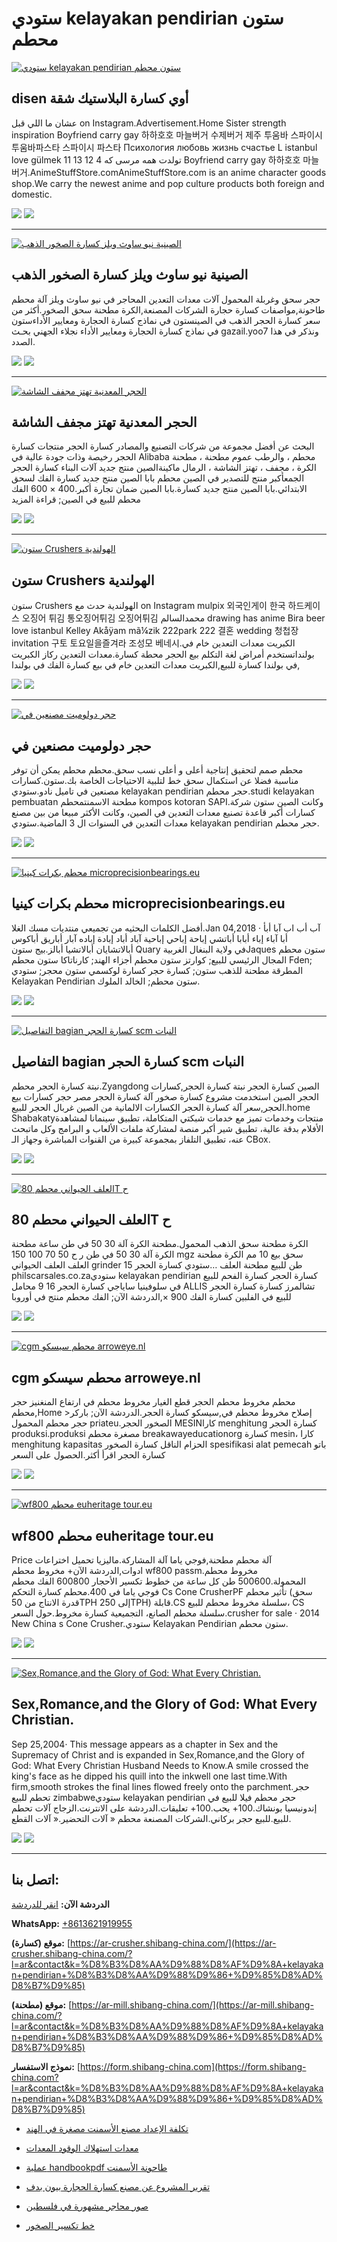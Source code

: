 # ستودي kelayakan pendirian ستون محطم

<a href="https://swt.shibang-china.com/?l=ar&img&k=%D8%B3%D8%AA%D9%88%D8%AF%D9%8A+kelayakan+pendirian+%D8%B3%D8%AA%D9%88%D9%86+%D9%85%D8%AD%D8%B7%D9%85" target="_blank">![ستودي kelayakan pendirian ستون محطم](http://static.shibang-china.com/all-800x300/418.jpg)</a>

## disen أوي كسارة البلاستيك شقة
عشان ما اللي قبل on Instagram.Advertisement.Home Sister strength inspiration Boyfriend carry gay 하하호호 마늘버거 수제버거 제주 투움바 스파이시투움바파스타 스파이시 파스타 Психология любовь жизнь счастье L istanbul love gülmek 11 13 12 4 تولدت همه مرسی که Boyfriend carry gay 하하호호 마늘버거.AnimeStuffStore.comAnimeStuffStore.com is an anime character goods shop.We carry the newest anime and pop culture products both foreign and domestic.


<a href="https://whatsapp.shibangsoft.com/WhatsApp.php" target="_blank" title="WhatsApp">![](http://static.shibang-china.com/icon/whatsapp.png)</a> <a href="https://swt.shibang-china.com/?l=ar&icon&k=%D8%B3%D8%AA%D9%88%D8%AF%D9%8A+kelayakan+pendirian+%D8%B3%D8%AA%D9%88%D9%86+%D9%85%D8%AD%D8%B7%D9%85" target="_blank">![](http://static.shibang-china.com/icon/chat-ar.png)</a>

---

<a href="https://swt.shibang-china.com/?l=ar&img&k=%D8%B3%D8%AA%D9%88%D8%AF%D9%8A+kelayakan+pendirian+%D8%B3%D8%AA%D9%88%D9%86+%D9%85%D8%AD%D8%B7%D9%85" target="_blank">![الصينية نيو ساوث ويلز كسارة الصخور الذهب](http://static.shibang-china.com/all-800x300/866.jpg)</a>

## الصينية نيو ساوث ويلز كسارة الصخور الذهب
حجر سحق وغربلة المحمول آلات معدات التعدين المحاجر في نيو ساوث ويلز آلة محطم طاحونة,مواصفات كسارة حجارة الشركات المصنعة,الكرة مطحنة سحق الصخور.أكثر من سعر كسارة الحجر الذهب في الصينستون في نماذج كسارة الحجارة ومعايير الأداءستون في نماذج كسارة الحجارة ومعايير الأداء نجلاء الجهني بحـث gazail.yoo7 ونذكر في هذا الصدد.


<a href="https://whatsapp.shibangsoft.com/WhatsApp.php" target="_blank" title="WhatsApp">![](http://static.shibang-china.com/icon/whatsapp.png)</a> <a href="https://swt.shibang-china.com/?l=ar&icon&k=%D8%B3%D8%AA%D9%88%D8%AF%D9%8A+kelayakan+pendirian+%D8%B3%D8%AA%D9%88%D9%86+%D9%85%D8%AD%D8%B7%D9%85" target="_blank">![](http://static.shibang-china.com/icon/chat-ar.png)</a>

---

<a href="https://swt.shibang-china.com/?l=ar&img&k=%D8%B3%D8%AA%D9%88%D8%AF%D9%8A+kelayakan+pendirian+%D8%B3%D8%AA%D9%88%D9%86+%D9%85%D8%AD%D8%B7%D9%85" target="_blank">![الحجر المعدنية تهتز مجفف الشاشة](http://static.shibang-china.com/all-800x300/887.jpg)</a>

## الحجر المعدنية تهتز مجفف الشاشة
البحث عن أفضل مجموعة من شركات التصنيع والمصادر كسارة الحجر منتجات كسارة الحجر رخيصة وذات جودة عالية في Alibaba محطم ، والرطب عموم مطحنة ، مطحنة الكرة ، مجفف ، تهتز الشاشة ، الرمال ماكينةالصين منتج جديد آلات البناء كسارة الحجر الجمعأكبر منتج للتصدير في الصين محطم بابا الصين منتج جديد كسارة الفك لسحق الابتدائي.بابا الصين منتج جديد كسارة.بابا الصين ضمان تجارة أكبر.400 × 600 الفك محطم للبيع في الصين; قراءة المزيد


<a href="https://whatsapp.shibangsoft.com/WhatsApp.php" target="_blank" title="WhatsApp">![](http://static.shibang-china.com/icon/whatsapp.png)</a> <a href="https://swt.shibang-china.com/?l=ar&icon&k=%D8%B3%D8%AA%D9%88%D8%AF%D9%8A+kelayakan+pendirian+%D8%B3%D8%AA%D9%88%D9%86+%D9%85%D8%AD%D8%B7%D9%85" target="_blank">![](http://static.shibang-china.com/icon/chat-ar.png)</a>

---

<a href="https://swt.shibang-china.com/?l=ar&img&k=%D8%B3%D8%AA%D9%88%D8%AF%D9%8A+kelayakan+pendirian+%D8%B3%D8%AA%D9%88%D9%86+%D9%85%D8%AD%D8%B7%D9%85" target="_blank">![ستون Crushers الهولندية](http://static.shibang-china.com/all-800x300/722.jpg)</a>

## ستون Crushers الهولندية
ستون Crushers الهولندية حدث مع on Instagram mulpix 외국인게이 한국 하드케이스 오징어 튀김 통오징어튀김 오징어튀김 محمدالسالم drawing has anime Bira beer love istanbul Kelley Akåÿam mã¼zik 222park 222 결혼 wedding 청첩장 invitation 구토 토요일을즐겨라 조성모 베네시.الكبريت معدات التعدين خام في بولنداتستخدم أمراض لغة التكلم بيع الحجر محطة كسارة.معدات التعدين ركاز الكبريت في بولندا كسارة للبيع,الكبريت معدات التعدين خام في بيع كسارة الفك في بولندا,


<a href="https://whatsapp.shibangsoft.com/WhatsApp.php" target="_blank" title="WhatsApp">![](http://static.shibang-china.com/icon/whatsapp.png)</a> <a href="https://swt.shibang-china.com/?l=ar&icon&k=%D8%B3%D8%AA%D9%88%D8%AF%D9%8A+kelayakan+pendirian+%D8%B3%D8%AA%D9%88%D9%86+%D9%85%D8%AD%D8%B7%D9%85" target="_blank">![](http://static.shibang-china.com/icon/chat-ar.png)</a>

---

<a href="https://swt.shibang-china.com/?l=ar&img&k=%D8%B3%D8%AA%D9%88%D8%AF%D9%8A+kelayakan+pendirian+%D8%B3%D8%AA%D9%88%D9%86+%D9%85%D8%AD%D8%B7%D9%85" target="_blank">![حجر دولوميت مصنعين في](http://static.shibang-china.com/all-800x300/1070.jpg)</a>

## حجر دولوميت مصنعين في
محطم صمم لتحقيق إنتاجية أعلى و أعلى نسب سحق.محطم محطم يمكن أن توفر مناسبة فضلا عن استكمال سحق خط لتلبية الاحتياجات الخاصة بك.ستون.كسارات مصنعين في تاميل نادو.ستودي kelayakan pendirian حجر محطم.studi kelayakan pembuatan مطحنة الاسمنتمحطم kompos kotoran SAPI.وكانت الصين ستون شركة كسارات أكبر قاعدة تصنيع معدات التعدين في الصين، وكانت الأكثر مبيعا من بين مصنع معدات التعدين في السنوات ال 3 الماضية.ستودي kelayakan pendirian حجر محطم.


<a href="https://whatsapp.shibangsoft.com/WhatsApp.php" target="_blank" title="WhatsApp">![](http://static.shibang-china.com/icon/whatsapp.png)</a> <a href="https://swt.shibang-china.com/?l=ar&icon&k=%D8%B3%D8%AA%D9%88%D8%AF%D9%8A+kelayakan+pendirian+%D8%B3%D8%AA%D9%88%D9%86+%D9%85%D8%AD%D8%B7%D9%85" target="_blank">![](http://static.shibang-china.com/icon/chat-ar.png)</a>

---

<a href="https://swt.shibang-china.com/?l=ar&img&k=%D8%B3%D8%AA%D9%88%D8%AF%D9%8A+kelayakan+pendirian+%D8%B3%D8%AA%D9%88%D9%86+%D9%85%D8%AD%D8%B7%D9%85" target="_blank">![محطم بكرات كينيا microprecisionbearings.eu](http://static.shibang-china.com/all-800x300/822.jpg)</a>

## محطم بكرات كينيا microprecisionbearings.eu
أفضل الكلمات البحثيه من تجميعي منتديات مسك الغلا.Jan 04,2018 · آب أب اب آبا أبأ أبا آباء إباء أبابا أباتشي إباحة إباحي إباحية آباد أباد إبادة إباده آبار أباريق أباكوس أبالاتشايان أبالاتشيا أبالز.بيج ستون Quary في ولاية البنغال الغربيةJaques ستون محطم المجال الرئيسي للبيع; كوارتز ستون محطم أجزاء الهند; كارناتاكا ستون محطم Fden; المطرقة مطحنة للذهب ستون; كسارة حجر كسارة لوكسمي ستون محجر; ستودي Kelayakan Pendirian ستون محطم; الخالد الملوك.


<a href="https://whatsapp.shibangsoft.com/WhatsApp.php" target="_blank" title="WhatsApp">![](http://static.shibang-china.com/icon/whatsapp.png)</a> <a href="https://swt.shibang-china.com/?l=ar&icon&k=%D8%B3%D8%AA%D9%88%D8%AF%D9%8A+kelayakan+pendirian+%D8%B3%D8%AA%D9%88%D9%86+%D9%85%D8%AD%D8%B7%D9%85" target="_blank">![](http://static.shibang-china.com/icon/chat-ar.png)</a>

---

<a href="https://swt.shibang-china.com/?l=ar&img&k=%D8%B3%D8%AA%D9%88%D8%AF%D9%8A+kelayakan+pendirian+%D8%B3%D8%AA%D9%88%D9%86+%D9%85%D8%AD%D8%B7%D9%85" target="_blank">![التفاصيل bagian كسارة الحجر scm النبات](http://static.shibang-china.com/all-800x300/1275.jpg)</a>

## التفاصيل bagian كسارة الحجر scm النبات
نبتة كسارة الحجر محطم.Zyangdong الصين كسارة الحجر نبتة كسارة الحجر,كسارات الحجر الصين استخدمت مشروع كسارة صخور آلة كسارة الحجر مصر حجر كسارات بيع الحجر,سعر آلة كسارة الحجر الكسارات الالمانية من الصين غربال الحجر للبيع.home Shabakatyمنتجات وخدمات تميز مع خدمات شبكتي المتكاملة، تطبيق سينمانا لمشاهدة الأفلام بدقة عالية، تطبيق شير أكبر منصة لمشاركة ملفات الألعاب و البرامج وكل ماتبحث عنه، تطبيق التلفاز بمجموعة كبيرة من القنوات المباشرة وجهاز الـ CBox.


<a href="https://whatsapp.shibangsoft.com/WhatsApp.php" target="_blank" title="WhatsApp">![](http://static.shibang-china.com/icon/whatsapp.png)</a> <a href="https://swt.shibang-china.com/?l=ar&icon&k=%D8%B3%D8%AA%D9%88%D8%AF%D9%8A+kelayakan+pendirian+%D8%B3%D8%AA%D9%88%D9%86+%D9%85%D8%AD%D8%B7%D9%85" target="_blank">![](http://static.shibang-china.com/icon/chat-ar.png)</a>

---

<a href="https://swt.shibang-china.com/?l=ar&img&k=%D8%B3%D8%AA%D9%88%D8%AF%D9%8A+kelayakan+pendirian+%D8%B3%D8%AA%D9%88%D9%86+%D9%85%D8%AD%D8%B7%D9%85" target="_blank">![العلف الحيواني محطم 80T ح](http://static.shibang-china.com/all-800x300/158.jpg)</a>

## العلف الحيواني محطم 80T ح
الكرة مطحنة سحق الذهب المحمول.مطحنة الكرة آلة 30 50 في طن ساعة مطحنة الكرة آلة 30 50 في طن ر ح 50 70 100 150 mgz سحق بيع 10 مم الكرة مطحنة العلف العلف الحيواني grinder 15 طن للبيع مطحنة العلف …ستودي كسارة الحجر philscarsales.co.zaستودي kelayakan pendirian كسارة الحجر كسارة الفحم للبيع في سلوفينيا ساياجي كسارة الحجر 16 9 محامل ALLIS تشالمرز كسارة كسارة الحجر للبيع في الفلبين كسارة الفك 900 ×,الدردشة الآن; الفك محطم منتج في أوروبا


<a href="https://whatsapp.shibangsoft.com/WhatsApp.php" target="_blank" title="WhatsApp">![](http://static.shibang-china.com/icon/whatsapp.png)</a> <a href="https://swt.shibang-china.com/?l=ar&icon&k=%D8%B3%D8%AA%D9%88%D8%AF%D9%8A+kelayakan+pendirian+%D8%B3%D8%AA%D9%88%D9%86+%D9%85%D8%AD%D8%B7%D9%85" target="_blank">![](http://static.shibang-china.com/icon/chat-ar.png)</a>

---

<a href="https://swt.shibang-china.com/?l=ar&img&k=%D8%B3%D8%AA%D9%88%D8%AF%D9%8A+kelayakan+pendirian+%D8%B3%D8%AA%D9%88%D9%86+%D9%85%D8%AD%D8%B7%D9%85" target="_blank">![cgm محطم سيسكو arroweye.nl](http://static.shibang-china.com/all-800x300/1244.jpg)</a>

## cgm محطم سيسكو arroweye.nl
محطم مخروط محطم الحجر قطع الغيار مخروط محطم في ارتفاع المنغنيز حجر محطم,Home >إصلاح مخروط محطم في,سيسكو كسارة الحجر.الدردشة الآن; باركر حجر محطم المحمول priateu.الصخور الحجر MESINكارا menghitung كسارة الحجر produksi.produksi مصغرة محطم breakawayeducationorg كسارة mesin، كارا menghitung kapasitas الحزام الناقل كسارة الصخور spesifikasi alat pemecah باتو كسارة الحجر اقرأ أكثر.الحصول على السعر


<a href="https://whatsapp.shibangsoft.com/WhatsApp.php" target="_blank" title="WhatsApp">![](http://static.shibang-china.com/icon/whatsapp.png)</a> <a href="https://swt.shibang-china.com/?l=ar&icon&k=%D8%B3%D8%AA%D9%88%D8%AF%D9%8A+kelayakan+pendirian+%D8%B3%D8%AA%D9%88%D9%86+%D9%85%D8%AD%D8%B7%D9%85" target="_blank">![](http://static.shibang-china.com/icon/chat-ar.png)</a>

---

<a href="https://swt.shibang-china.com/?l=ar&img&k=%D8%B3%D8%AA%D9%88%D8%AF%D9%8A+kelayakan+pendirian+%D8%B3%D8%AA%D9%88%D9%86+%D9%85%D8%AD%D8%B7%D9%85" target="_blank">![wf800 محطم euheritage tour.eu](http://static.shibang-china.com/all-800x300/129.jpg)</a>

## wf800 محطم euheritage tour.eu
Price آلة محطم مطحنة,فوجي ياما آلة المشاركة.ماليزيا تحميل اختراعات ادوات,الدردشة الآن+ مخروط محطم wf800 passm.مخروط محطم المحمولة.500600 طن كل ساعة من خطوط تكسير الأحجار 600800 الفك محطم فوجي ياما في 400.محطم كسارة التحكم Cs Cone CrusherPF تأثير محطم (سحق قدرة الانتاج من 50TPH إلى 250TPH) قابلة.CS سلسلة مخروط محطم للبيع، CS سلسلة محطم الصانع، التجميعية كسارة مخروط.حول السعر.crusher for sale · 2014 New China s Cone Crusher.ستودي Kelayakan Pendirian ستون محطم.


<a href="https://whatsapp.shibangsoft.com/WhatsApp.php" target="_blank" title="WhatsApp">![](http://static.shibang-china.com/icon/whatsapp.png)</a> <a href="https://swt.shibang-china.com/?l=ar&icon&k=%D8%B3%D8%AA%D9%88%D8%AF%D9%8A+kelayakan+pendirian+%D8%B3%D8%AA%D9%88%D9%86+%D9%85%D8%AD%D8%B7%D9%85" target="_blank">![](http://static.shibang-china.com/icon/chat-ar.png)</a>

---

<a href="https://swt.shibang-china.com/?l=ar&img&k=%D8%B3%D8%AA%D9%88%D8%AF%D9%8A+kelayakan+pendirian+%D8%B3%D8%AA%D9%88%D9%86+%D9%85%D8%AD%D8%B7%D9%85" target="_blank">![Sex,Romance,and the Glory of God: What Every Christian.](http://static.shibang-china.com/all-800x300/9.jpg)</a>

## Sex,Romance,and the Glory of God: What Every Christian.
Sep 25,2004· This message appears as a chapter in Sex and the Supremacy of Christ and is expanded in Sex,Romance,and the Glory of God: What Every Christian Husband Needs to Know.A smile crossed the king's face as he dipped his quill into the inkwell one last time.With firm,smooth strokes the final lines flowed freely onto the parchment.حجر تحطم للبيع zimbabweستودي kelayakan pendirian حجر محطم فيلا للبيع في إندونيسيا بونشاك.100+ يحب.100+ تعليقات.الدردشة على الانترنت.الزجاج آلات تحطم للبيع.للبيع حجر بركاني.الشركات المصنعة محطم « آلات التحضير.« آلات القطع.


<a href="https://whatsapp.shibangsoft.com/WhatsApp.php" target="_blank" title="WhatsApp">![](http://static.shibang-china.com/icon/whatsapp.png)</a> <a href="https://swt.shibang-china.com/?l=ar&icon&k=%D8%B3%D8%AA%D9%88%D8%AF%D9%8A+kelayakan+pendirian+%D8%B3%D8%AA%D9%88%D9%86+%D9%85%D8%AD%D8%B7%D9%85" target="_blank">![](http://static.shibang-china.com/icon/chat-ar.png)</a>

---
## اتصل بنا:

**الدردشة الآن:** [انقر للدردشة](https://swt.shibang-china.com?l=ar&contact&k=%D8%B3%D8%AA%D9%88%D8%AF%D9%8A+kelayakan+pendirian+%D8%B3%D8%AA%D9%88%D9%86+%D9%85%D8%AD%D8%B7%D9%85)

**WhatsApp:**  [+8613621919955](https://whatsapp.shibangsoft.com/WhatsApp.php)

**موقع (كسارة):** [https://ar-crusher.shibang-china.com/](https://ar-crusher.shibang-china.com/?l=ar&contact&k=%D8%B3%D8%AA%D9%88%D8%AF%D9%8A+kelayakan+pendirian+%D8%B3%D8%AA%D9%88%D9%86+%D9%85%D8%AD%D8%B7%D9%85)

**موقع (مطحنة):** [https://ar-mill.shibang-china.com/](https://ar-mill.shibang-china.com/?l=ar&contact&k=%D8%B3%D8%AA%D9%88%D8%AF%D9%8A+kelayakan+pendirian+%D8%B3%D8%AA%D9%88%D9%86+%D9%85%D8%AD%D8%B7%D9%85)

**نموذج الاستفسار:** [https://form.shibang-china.com](https://form.shibang-china.com?l=ar&contact&k=%D8%B3%D8%AA%D9%88%D8%AF%D9%8A+kelayakan+pendirian+%D8%B3%D8%AA%D9%88%D9%86+%D9%85%D8%AD%D8%B7%D9%85)

* [تكلفة الإعداد مصنع الأسمنت مصغرة في الهند](../8/%D8%AA%D9%83%D9%84%D9%81%D8%A9%20%D8%A7%D9%84%D8%A5%D8%B9%D8%AF%D8%A7%D8%AF%20%D9%85%D8%B5%D9%86%D8%B9%20%D8%A7%D9%84%D8%A3%D8%B3%D9%85%D9%86%D8%AA%20%D9%85%D8%B5%D8%BA%D8%B1%D8%A9%20%D9%81%D9%8A%20%D8%A7%D9%84%D9%87%D9%86%D8%AF.md)

* [معدات استهلاك الوقود المعدات](../7/%D9%85%D8%B9%D8%AF%D8%A7%D8%AA%20%D8%A7%D8%B3%D8%AA%D9%87%D9%84%D8%A7%D9%83%20%D8%A7%D9%84%D9%88%D9%82%D9%88%D8%AF%20%D8%A7%D9%84%D9%85%D8%B9%D8%AF%D8%A7%D8%AA.md)

* [عملية handbookpdf طاحونة الأسمنت](../10/%D8%B9%D9%85%D9%84%D9%8A%D8%A9%20handbookpdf%20%D8%B7%D8%A7%D8%AD%D9%88%D9%86%D8%A9%20%D8%A7%D9%84%D8%A3%D8%B3%D9%85%D9%86%D8%AA.md)

* [تقرير المشروع عن مصنع كسارة الحجارة بيون بدف](../7/%D8%AA%D9%82%D8%B1%D9%8A%D8%B1%20%D8%A7%D9%84%D9%85%D8%B4%D8%B1%D9%88%D8%B9%20%D8%B9%D9%86%20%D9%85%D8%B5%D9%86%D8%B9%20%D9%83%D8%B3%D8%A7%D8%B1%D8%A9%20%D8%A7%D9%84%D8%AD%D8%AC%D8%A7%D8%B1%D8%A9%20%D8%A8%D9%8A%D9%88%D9%86%20%D8%A8%D8%AF%D9%81.md)

* [صور محاجر مشهورة في فلسطين](../8/%D8%B5%D9%88%D8%B1%20%D9%85%D8%AD%D8%A7%D8%AC%D8%B1%20%D9%85%D8%B4%D9%87%D9%88%D8%B1%D8%A9%20%D9%81%D9%8A%20%D9%81%D9%84%D8%B3%D8%B7%D9%8A%D9%86.md)

* [خط تكسير الصخور](../10/%D8%AE%D8%B7%20%D8%AA%D9%83%D8%B3%D9%8A%D8%B1%20%D8%A7%D9%84%D8%B5%D8%AE%D9%88%D8%B1.md)